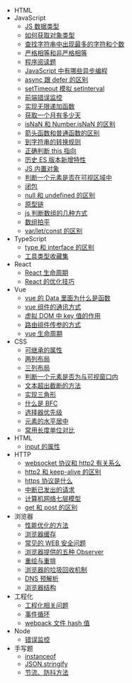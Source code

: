 - HTML
- JavaScript
  - [JS 数据类型](JavaScript/JS数据类型.md)
  - [如何获取对象类型](JavaScript/如何获取对象类型.md)
  - [查找字符串中出现最多的字符和个数](JavaScript/查找字符串中出现最多的字符和个数.md)
  - [严格相等和非严格相等](JavaScript/严格相等和非严格相等.md)
  - [程序阅读题](JavaScript/程序阅读题.md)
  - [JavaScript 中有哪些异步编程](JavaScript/JavaScript中有哪些异步编程.md)
  - [async 跟 defer 的区别](JavaScript/async跟defer的区别.md)
  - [setTimeout 模拟 setInterval](JavaScript/setTimeout模拟setInterval.md)
  - [前端错误监控](JavaScript/错误监控.md)
  - [实现无限递加函数](JavaScript/实现一个无限add函数.md)
  - [获取一个月有多少天](JavaScript/获取一个月有多少天.md)
  - [isNaN 和 Number.isNaN 的区别](JavaScript/isNaN和Number.isNaN的区别.md)
  - [箭头函数和普通函数的区别](JavaScript/箭头函数和普通函数的区别.md)
  - [到字符串的转换规则](JavaScript/其他值到字符串的转换规则.md)
  - [正确判断 this 指向](JavaScript/如何正确判断this指向.md)
  - [历史 ES 版本新增特性](JavaScript/ES6往后每个ES版本的新功能.md)
  - [JS 内置对象](JavaScript/JS内置对象.md)
  - [判断一个元素是否在可视区域中](JavaScript/判断一个元素是否在可视区域中.md)
  - [闭包](JavaScript/什么是闭包.md)
  - [null 和 undefined 的区别](JavaScript/null和undefined的区别.md)
  - [原型链](JavaScript/原型.md)
  - [js 判断数组的几种方式](JavaScript/js判断数组的几种方式.md)
  - [数组拍平](JavaScript/数组拍平.md)
  - [var/let/const 的区别](JavaScript/var、let和const的区别.md)
- TypeScript
  - [type 和 interface 的区别](TypeScript/type和interface的区别.md)
  - [工具类型收藏集](TypeScript/工具类型收藏.md)
- React
  - [React 生命周期](React/React生命周期.md)
  - [React 的优化技巧](React/React的优化技巧.md)
- Vue
  - [vue 的 Data 里面为什么是函数](Vue/vue的Data里面为什么是函数.md)
  - [vue 组件的通讯方式](Vue/通讯方式.md)
  - [虚拟 DOM 中 key 值的作用](Vue/虚拟DOM中key值的作用.md)
  - [路由组件传参的方式](Vue/路由组件传参的方式.md)
  - [vue 生命周期](Vue/vue生命周期.md)
- CSS
  - [可继承的属性](CSS/可继承的属性.md)
  - [两列布局](CSS/两列布局的实现.md)
  - [三列布局](CSS/三列布局.md)
  - [判断一个元素是否为与可视窗口内](CSS/判断一个元素是否为与可视窗口内.md)
  - [文本超出截断的方法](CSS/文本截断的方法.md)
  - [实现三角形](CSS/实现三角形的方法.md)
  - [什么是 BFC](CSS/BFC.md)
  - [选择器优先级](CSS/CSS选择器.md)
  - [元素的水平居中](CSS/实现元素的水平垂直居中.md)
  - [常用长度单位对比](CSS/常用长度单位对比.md)
- HTML
  - [input 的属性](html/input有哪些type.md)
- HTTP
  - [websocket 协议和 http2 有关系么](HTTP/http2.md)
  - [http2 和 keep-alive 的区别](HTTP/http2和keep-alive的区别.md)
  - [https 协议是什么](HTTP/https.md)
  - [中断已发出的请求](HTTP/中断一个已发出的请求.md)
  - [计算机网络七层模型](HTTP/计算机网络七层模型.md)
  - [get 和 post 的区别](HTTP/get和post有什么区别.md)
- 浏览器
  - [性能优化的方法](浏览器/性能优化.md)
  - [浏览器缓存](浏览器/浏览器缓存.md)
  - [常见的 WEB 安全问题](浏览器/常见的WEB安全问题与预防.md)
  - [浏览器提供的五种 Observer](浏览器/浏览器提供的Observer.md)
  - [重绘与重排](浏览器/重绘与回流.md)
  - [浏览器的垃圾回收机制](浏览器/浏览器的垃圾回收机制.md)
  - [DNS 预解析](浏览器/DNS-prefetch.md)
  - [浏览器结构](浏览器/浏览器进程.md)
- 工程化
  - [工程化相关问题](工程化/webpack.md)
  - [事件循环](工程化/事件循环.md)
  - [webpack 文件 hash 值](工程化/webpack文件hash值.md)
- Node
  - [错误监控](Node/错误监控.md)
- 手写题
  - [instanceof](手写题/instanceof.md)
  - [JSON.stringify](手写题/json.stringify.md)
  - [节流、防抖方法](手写题/节流、防抖方法.md)
